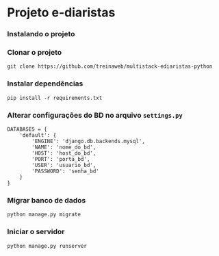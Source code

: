 # Projeto e-diaristas
### Instalando o projeto
### Clonar o projeto
`git clone https://github.com/treinaweb/multistack-ediaristas-python`

### Instalar dependências
`pip install -r requirements.txt`

### Alterar configurações do BD no arquivo `settings.py`
```
DATABASES = {
    'default': {
        'ENGINE': 'django.db.backends.mysql',
        'NAME': 'nome_do_bd',
        'HOST': 'host_do_bd',
        'PORT': 'porta_bd',
        'USER': 'usuario_bd',
        'PASSWORD': 'senha_bd'
    }
}
```
### Migrar banco de dados
`python manage.py migrate`

### Iniciar o servidor
`python manage.py runserver`

